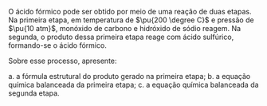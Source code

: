 O ácido fórmico pode ser obtido por meio de uma reação de duas etapas. Na primeira etapa, em temperatura de $\pu{200 \degree C}$ e pressão de $\pu{10 atm}$, monóxido de carbono e hidróxido de sódio reagem. Na segunda, o produto dessa primeira etapa reage com ácido sulfúrico, formando-se o ácido fórmico.

Sobre esse processo, apresente:

a. a fórmula estrutural do produto gerado na primeira etapa;
b. a equação química balanceada da primeira etapa;
c. a equação química balanceada da segunda etapa. 
